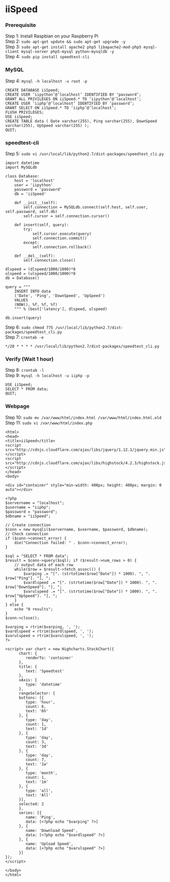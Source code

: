 # iiSpeed

### Prerequisite
Step 1: Install Raspbian on your Raspberry Pi  
Step 2: `sudo apt-get update && sudo apt-get upgrade -y`  
Step 3: `sudo apt-get install apache2 php5 libapache2-mod-php5 mysql-client mysql-server php5-mysql python-mysqldb -y`  
Step 4: `sudo pip install speedtest-cli`  

### MySQL
Step 4: `mysql -h localhost -u root -p` 

    CREATE DATABASE iiSpeed;  
    CREATE USER ‘iipython’@’localhost’ IDENTIFIED BY ‘password’;  
    GRANT ALL PRIVILEGES ON iiSpeed.* TO ‘iipython’@’localhost’;  
    CREATE USER ‘iiphp’@’localhost’ IDENTIFIED BY ‘password’;  
    GRANT SELECT ON iiSpeed.* TO ‘iiphp’@’localhost’;  
    FLUSH PRIVILEGES;  
    USE iiSpeed;  
    CREATE TABLE data ( Date varchar(255), Ping varchar(255), DownSpeed varchar(255), UpSpeed varchar(255) );  
    QUIT;  

### speedtest-cli
Step 5: `sudo vi /usr/local/lib/python2.7/dist-packages/speedtest_cli.py`  

    import datetime
    import MySQLdb
    
    class Database:
        host = 'localhost'
        user = 'iipython'
        password = 'password'
        db = 'iiSpeed'
    
        def __init__(self):
            self.connection = MySQLdb.connect(self.host, self.user, self.password, self.db)
            self.cursor = self.connection.cursor()
    
        def insert(self, query):
            try:
                self.cursor.execute(query)
                self.connection.commit()
            except:
                self.connection.rollback()
    
        def __del__(self):
            self.connection.close()

    dlspeed = (dlspeed/1000/1000)*8
    ulspeed = (ulspeed/1000/1000)*8
    db = Database()

    query = """
        INSERT INTO data
        ('Date', 'Ping', 'DownSpeed', 'UpSpeed')
        VALUES
        (NOW(), %f, %f, %f)
        """ % (best['latency'], dlspeed, ulspeed)

    db.insert(query)

Step 6: `sudo chmod 775 /usr/local/lib/python2.7/dist-packages/speedtest_cli.py`  
Step 7: `crontab -e`  

    */20 * * * * /usr/local/lib/python2.7/dist-packages/speedtest_cli.py

### Verify (Wait 1 hour)
Step 8: `crontab -l`  
Step 9: `mysql -h localhost -u iiphp -p`  

    USE iiSpeed;  
    SELECT * FROM data;  
    QUIT;  

### Webpage
Step 10: `sudo mv /var/www/html/index.html /var/www/html/index.html.old`  
Step 11: `sudo vi /var/www/html/index.php`  

    <html>
    <head>
    <title>iiSpeed</title>
    <script src="http://cdnjs.cloudflare.com/ajax/libs/jquery/1.12.1/jquery.min.js"></script>
    <script src="http://cdnjs.cloudflare.com/ajax/libs/highstock/4.2.3/highstock.js"></script>
    </head>
    <body>

    <div id="container" style="min-width: 400px; height: 400px; margin: 0 auto"></div>

    <?php
    $servername = "localhost";
    $username = "iiphp";
    $password = "password";
    $dbname = "iiSpeed";

    // Create connection
    $conn = new mysqli($servername, $username, $password, $dbname);
    // Check connection
    if ($conn->connect_error) {
	    die("Connection failed: " . $conn->connect_error);
    }

    $sql = "SELECT * FROM data";
    $result = $conn->query($sql); if ($result->num_rows > 0) {
	    // output data of each row
	    while($row = $result->fetch_assoc()) {
		    $varping .= "[". (strtotime($row["Date"]) * 1000). ", ". $row["Ping"]. "], ";
		    $vardlspeed .= "[". (strtotime($row["Date"]) * 1000). ", ". $row["DownSpeed"]. "], ";
		    $varulspeed .= "[". (strtotime($row["Date"]) * 1000). ", ". $row["UpSpeed"]. "], ";
	    }
    } else {
	    echo "0 results";
    }
    $conn->close();
    
    $varping = rtrim($varping, ', ');
    $vardlspeed = rtrim($vardlspeed, ', ');
    $varulspeed = rtrim($varulspeed, ', ');
    ?>

    <script> var chart = new Highcharts.StockChart({
          chart: {
             renderTo: 'container'
          },
          title: {
             text: 'Speedtest'
          },
          xAxis: {
             type: 'datetime'
          },
          rangeSelector: {
          buttons: [{
             type: 'hour',
             count: 6,
             text: '6h'
          }, {
             type: 'day',
             count: 1,
             text: '1d'
          }, {
             type: 'day',
             count: 3,
             text: '3d'
          }, {
             type: 'day',
             count: 7,
             text: '1w'
          }, {
             type: 'month',
             count: 1,
             text: '1m'
          }, {
             type: 'all',
             text: 'All'
          }],
          selected: 2
          },
          series: [{
             name: 'Ping',
             data: [<?php echo "$varping" ?>]
          }, {
             name: 'Download Speed',
             data: [<?php echo "$vardlspeed" ?>]
          }, {
             name: 'Upload Speed',
             data: [<?php echo "$varulspeed" ?>]
          }]
    });
    </script>

    </body>
    </html>
